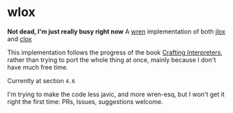 # wlox

__Not dead, I'm just really busy right now__
A [wren](wren) implementation of both [jlox](lox) and [clox](lox)

This implementation follows the progress of the book [Crafting Interpreters](lox), rather than trying to port the whole thing at once, mainly because I don't have much free time.

Currently at section `4.6`

I'm trying to make the code less javic, and more wren-esq, but I won't get it right the first time: PRs, Issues, suggestions welcome.

[lox]: https://craftinginterpreters.com
[wren]: https://www.wren.io
